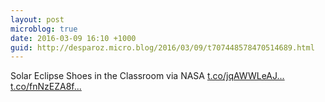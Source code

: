 ```yaml
---
layout: post
microblog: true
date: 2016-03-09 16:10 +1000
guid: http://desparoz.micro.blog/2016/03/09/t707448578470514689.html
---
```

Solar Eclipse Shoes in the Classroom via NASA [t.co/jqAWWLeAJ...](https://t.co/jqAWWLeAJV) [t.co/fnNzEZA8f...](https://t.co/fnNzEZA8f4)
